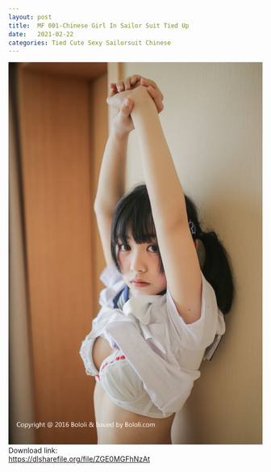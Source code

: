 ```yaml
---
layout: post
title:  MF 001-Chinese Girl In Sailor Suit Tied Up
date:   2021-02-22 
categories: Tied Cute Sexy Sailorsuit Chinese
---
```

![1](/IMAGES/MF001.jpg)
Download link:     
https://dlsharefile.org/file/ZGE0MGFhNzAt

